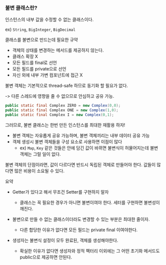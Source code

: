 ### 불변 클래스란?
인스턴스의 내부 값을 수정할 수 없는 클래스이다. 

ex) `String`, `BigInteger`, `BigDecimal`

클래스를 불변으로 만드는데 필요한 규약

* 객체의 상태를 변경하는 메서드를 제공하지 않는다.
* 클래스 확장 X
* 모든 필드를 final로 선언
* 모든 필드를 private으로 선언
* 자신 외에 내부 가변 컴포넌트에 접근 X


불변 객체는 기본적으로 thread-safe 하므로 동기화 할 필요가 없다.

-> 다른 스레드에 영향을 줄 수 없으므로 안심하고 공유 가능.
```java
public static final Complex ZERO = new Complex(0,0);
public static final Complex ONE = new Complex(1,0);
public static final Complex I = new Complex(0,1);
```

그러므로, 불변 클래스는 한번 만든 인스턴스를 최대한 재활용 하자! 

* 불변 객체는 자유롭게 공유 가능하며, 불변 객체끼리는 내부 데이터 공유 가능
* 객체 생성시 불변 객체들을 구성 요소로 사용하면 이점이 많다
  * ex) `Map`, `Key` 같은 것들은 안에 담긴 값이 바뀌면 불변식이 허물어지는데 불변 객체는 그럴 일이 없다.


불변 객체의 단점이라면, 값이 다르다면 반드시 독립된 객체로 만들어야 한다. 값들이 많다면 많은 비용이 소요될 수 있다.


요약
* Getter가 있다고 해서 무조건 Setter를 구현하지 말자
  * 클래스는 꼭 필요한 경우가 아니면 불변이여야 한다. 세터를 구현하면 불변성이 깨진다.
  
* 불변으로 만들 수 없는 클래스이더라도 변경할 수 있는 부분은 최대한 줄이자.
  * 다른 합당한 이유가 없다면 모든 필드는 private final 이여야한다.
* 생성자는 불변식 설정이 모두 완료된, 객체를 생성해야한다.
  * 확실한 이유가 없다면 생성자와 정적 팩터리 이외에는 그 어떤 초기화 메서드도 public으로 제공하면 안된다.